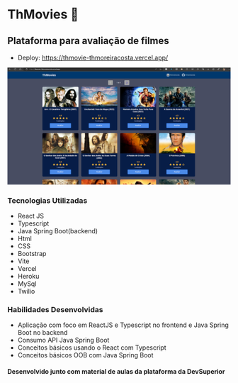 # ThMovies 🎦
## Plataforma para avaliação de filmes 

- Deploy: https://thmovie-thmoreiracosta.vercel.app/

![Imagem site](./frontend/src/assets/img/fundo_readme_1.png)

### Tecnologias Utilizadas
- React JS
- Typescript
- Java Spring Boot(backend)
- Html
- CSS
- Bootstrap
- Vite
- Vercel
- Heroku
- MySql
- Twilio

### Habilidades Desenvolvidas
- Aplicação com foco em ReactJS e Typescript no frontend e Java Spring Boot no backend
- Consumo API Java Spring Boot
- Conceitos básicos usando o React com Typescript
- Conceitos básicos OOB com Java Spring Boot


#### Desenvolvido junto com material de aulas da plataforma da DevSuperior





